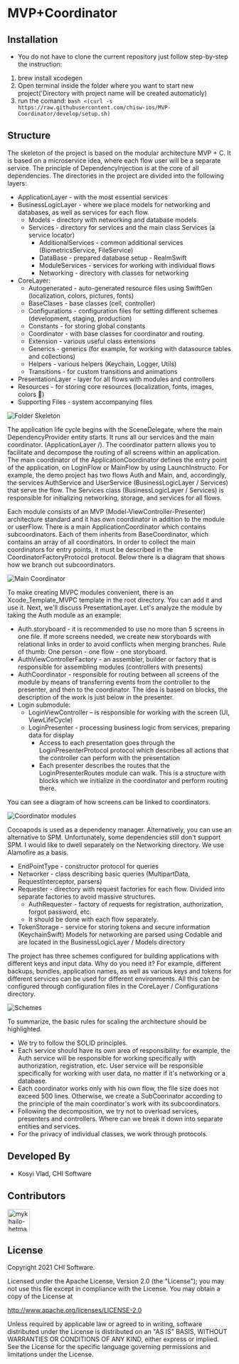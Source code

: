 # MVP+Coordinator

## Installation
* You do not have to clone the current repository just follow step-by-step the instruction: 
1. brew install xcodegen
2. Open terminal inside the folder where you want to start new project('Directory with project name will be created automaticly)
3. run the comand: ```bash <(curl -s https://raw.githubusercontent.com/chisw-ios/MVP-Coordinator/develop/setup.sh)```


## Structure
The skeleton of the project is based on the modular architecture MVP + C. It is based on a microservice idea, where each flow user will be a separate service. The principle of DependencyInjection is at the core of all dependencies. The directories in the project are divided into the following layers:
* ApplicationLayer - with the most essential services 
* BusinessLogicLayer - where we place models for networking and databases, as well as services for each flow.
    * Models - directory with networking and database models
    * Services - directory for services and the main class Services (a service locator)
        * AdditionalServices - common additional services (BiometricsService, FileService)
        * DataBase - prepared database setup - RealmSwift
        * ModuleServices - services for working with individual flows 
        * Networking - directory with classes for networking
* CoreLayer:
    * Autogenerated - auto-generated resource files using SwiftGen (localization, colors, pictures, fonts)
    * BaseClases - base classes (cell, controller)
    * Configurations - configuration files for setting different schemes (development, staging, production)
    * Constants - for storing global constants
    * Coordinator - with base classes for coordinator and routing.
    * Extension - various useful class extensions
    * Generics - generics (for example, for working with datasource tables and collections)
    * Helpers - various helpers (Keychain, Logger, Utils)
    * Transitions - for custom transitions and animations 
* PresentationLayer - layer for all flows with modules and controllers
* Resources - for storing core resources (localization, fonts, images, colors 🌷)
* Supporting Files - system accompanying files

![Folder Skeleton](/Assets/folderSkeleton.png)

The application life cycle begins with the SceneDelegate, where the main DependencyProvider entity starts. It runs all our services  and the main coordinator. (ApplicationLayer /). The coordinator pattern allows you to facilitate and decompose the routing of all screens within an application. The main coordinator of the ApplicationCoordinator defines the entry point of the application, on LoginFlow or MainFlow by using LaunchInstructo. For example, the demo project has two flows Auth and Main, and, accordingly, the services AuthService and UserService (BusinessLogicLayer / Services) that serve the flow. The Services class (BusinessLogicLayer / Services) is responsible for initializing networking, storage, and services for all flows.

Each module consists of an MVP (Model-ViewController-Presenter) architecture standard and it has own coordinator in addition to the module or userFlow. There is a main ApplicationCoordinator which contains subcoordinators. Each of them inherits from BaseCoordinator, which contains an array of all coordinators. 
In order to collect the main coordinators for entry points, it must be described in the CoordinatorFactoryProtocol protocol. Below there is a diagram that shows how we branch out subcoordinators.

![Main Coordinator](/Assets/coordinatorMain.jpg)

To make creating MVPC modules convenient, there is an Xcode_Template_MVPC template in the root directory. You can add it and use it. Next, we'll discuss PresentationLayer. Let's analyze the module by taking the Auth module as an example:
* Auth.storyboard - it is recommended to use no more than 5 screens in one file. If more screens needed, we create new storyboards with relational links in order to avoid conflicts when merging branches. Rule of thumb: One person - one flow - one storyboard.
* AuthViewControllerFactory - an assembler, builder or factory that is responsible for assembling modules (controllers with presents)
* AuthCoordinator - responsible for routing between all screens of the module by means of transferring events from the controller to the presenter, and then to the coordinator. The idea is based on blocks, the description of the work is just below in the presenter.
* Login submodule:
	* LoginViewController – is responsible for working with the screen (UI, ViewLifeCycle)
 	* LoginPresenter - processing business logic from services, preparing data for display
		* Access to each presentation goes through the LoginPresenterProtocol protocol which describes all actions that the controller can perform with the presentation
		* Each presenter describes the routes that the LoginPresenterRoutes module can walk. This is a structure with blocks which we initialize in the coordinator and perform routing there.
          
You can see a diagram of how screens can be linked to coordinators.

![Coordinator modules](/Assets/coordinatorModule.jpg)

Cocoapods is used as a dependency manager. Alternatively, you can use an alternative to SPM. Unfortunately, some dependencies still don't support SPM.
I would like to dwell separately on the Networking directory. We use Alamofire as a basis.
* EndPointType - constructor protocol for queries
* Networker - class describing basic queries (MultipartData, RequestInterceptor, parsers)
* Requester - directory with request factories for each flow.
Divided into separate factories to avoid massive structures.
	* AuthRequester - factory of requests for registration, authorization, forgot password, etc.
	* It should be done with each flow separately. 
* TokenStorage - service for storing tokens and secure information (KeychainSwift) Models for networking are parsed using Codable and are located in the BusinessLogicLayer / Models directory

The project has three schemes configured for building applications with different keys and input data. Why do you need it? For example, different backups, bundles, application names, as well as various keys and tokens for different services can be used for different environments. All this can be configured through configuration files in the CoreLayer / Configurations directory.

![Schemes](/Assets/schemes.png)

To summarize, the basic rules for scaling the architecture should be highlighted.
* We try to follow the SOLID principles.
* Each service should have its own area of responsibility: for example, the Auth service will be responsible for working specifically with authorization, registration, etc. User service will be responsible specifically for working with user data, no matter if it's networking or a database.
* Each coordinator works only with his own flow, the file size does not exceed 500 lines. Otherwise, we create a SubCoorinator according to the principle of the main coordinator's work with its subcoordinators.
* Following the decomposition, we try not to overload services, presenters and controllers. Where can we break it down into separate entities and services.
* For the privacy of individual classes, we work through protocols.

Developed By
------------

* Kosyi Vlad, CHI Software

## Contributors

[//]: contributor-faces

<a href="https://github.com/hetmanskiy"><img src="https://avatars.githubusercontent.com/u/23431222?v=4" title="mykhailo-hetmanskyi" width="50" height="50"></a>

[//]: contributor-faces


License
--------

Copyright 2021 CHI Software.

Licensed under the Apache License, Version 2.0 (the "License");
you may not use this file except in compliance with the License.
You may obtain a copy of the License at

http://www.apache.org/licenses/LICENSE-2.0

Unless required by applicable law or agreed to in writing, software
distributed under the License is distributed on an "AS IS" BASIS,
WITHOUT WARRANTIES OR CONDITIONS OF ANY KIND, either express or implied.
See the License for the specific language governing permissions and
limitations under the License.

